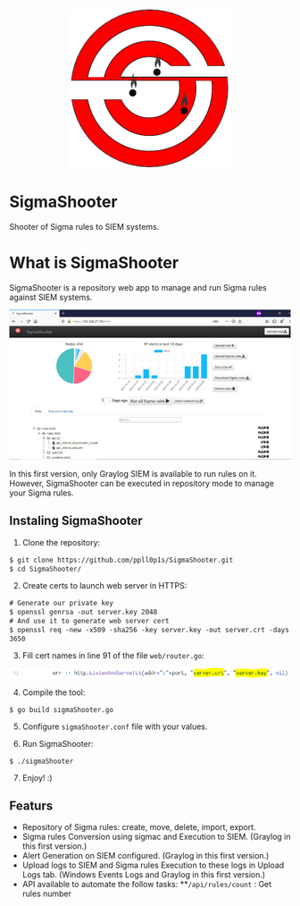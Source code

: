 <p align="center">
  <img src="./static/img/ss-logo.png">
</p>

# SigmaShooter

Shooter of Sigma rules to SIEM systems.

# What is SigmaShooter

SigmaShooter is a repository web app to manage and run Sigma rules against SIEM systems. 

<p align="center">
  <img src="./static/img/ss-main.png">
</p>

In this first version, only Graylog SIEM is available to run rules on it. However, SigmaShooter can be executed in repository mode to manage your Sigma rules.

## Instaling SigmaShooter

1. Clone the repository:
```
$ git clone https://github.com/ppll0p1s/SigmaShooter.git
$ cd SigmaShooter/
```
2. Create certs to launch web server in HTTPS:
```
# Generate our private key
$ openssl genrsa -out server.key 2048
# And use it to generate web server cert
$ openssl req -new -x509 -sha256 -key server.key -out server.crt -days 3650
```
3. Fill cert names in line 91 of the file `web/router.go`:

<p align="center">
  <img src="./static/img/ss-router-certs.png">
</p>

4. Compile the tool:
```
$ go build sigmaShooter.go
```
5. Configure `sigmaShooter.conf` file with your values.

6. Run SigmaShooter:
```
$ ./sigmaShooter
```
7. Enjoy! :)

## Featurs

* Repository of Sigma rules: create, move, delete, import, export.
* Sigma rules Conversion using sigmac and Execution to SIEM. (Graylog in this first version.)
* Alert Generation on SIEM configured. (Graylog in this first version.)
* Upload logs to SIEM and Sigma rules Execution to these logs in Upload Logs tab. (Windows Events Logs and Graylog in this first version.)
* API available to automate the follow tasks:
**`/api/rules/count` : Get rules number

